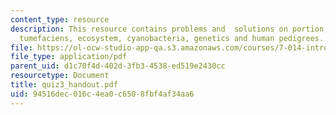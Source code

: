 ```yaml
---
content_type: resource
description: This resource contains problems and  solutions on portion, agrobacterium
  tumefaciens, ecosystem, cyanobacteria, genetics and human pedigrees.
file: https://ol-ocw-studio-app-qa.s3.amazonaws.com/courses/7-014-introductory-biology-spring-2005/94516dec016c4ea0c6508fbf4af34aa6_quiz3_handout.pdf
file_type: application/pdf
parent_uid: d1c70f4d-402d-3fb3-4538-ed519e2430cc
resourcetype: Document
title: quiz3_handout.pdf
uid: 94516dec-016c-4ea0-c650-8fbf4af34aa6
---
```

